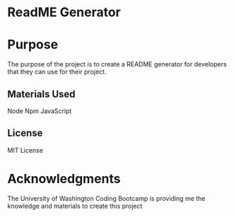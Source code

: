 # ReadME Generator 

# Purpose 

The purpose of the project is to create a README generator for developers that they can use for their project.

## Materials Used

Node
Npm
JavaScript

## License 

MIT License

# Acknowledgments

The University of Washington Coding Bootcamp is providing me the knowledge and materials to create this project
